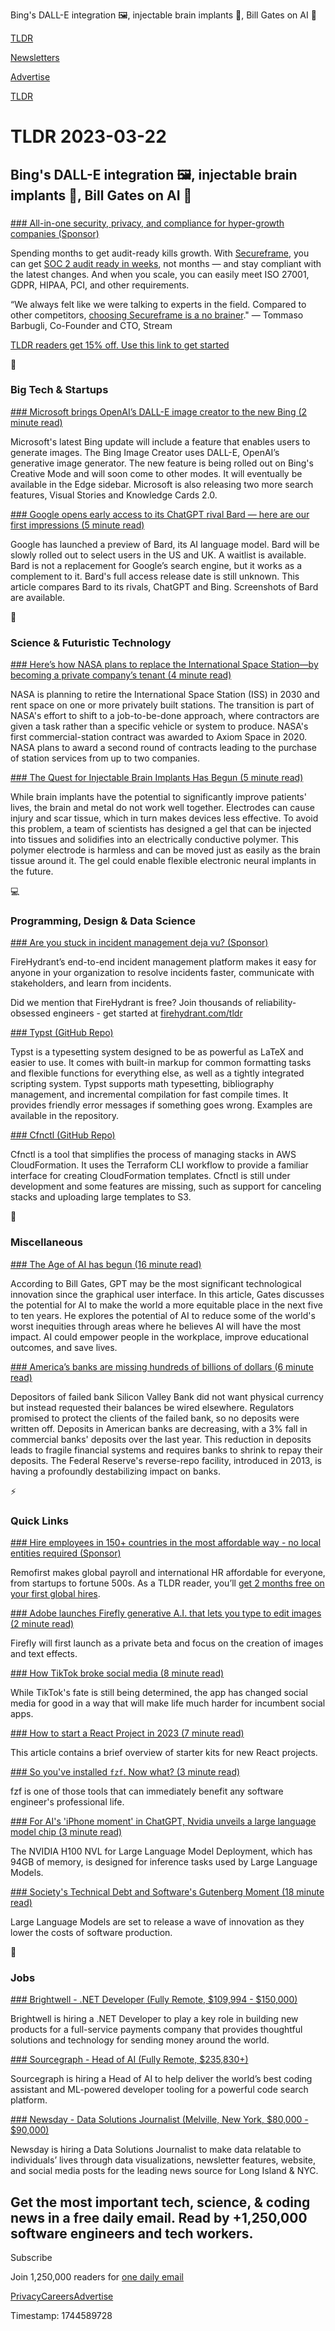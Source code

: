 Bing's DALL-E integration 🖼️, injectable brain implants 🧠, Bill Gates on AI 🤖

[TLDR](/)

[Newsletters](/newsletters)

[Advertise](https://advertise.tldr.tech/)

[TLDR](/)

# TLDR 2023-03-22

## Bing's DALL-E integration 🖼️, injectable brain implants 🧠, Bill Gates on AI 🤖

### 

[### All-in-one security, privacy, and compliance for hyper-growth companies (Sponsor)](https://secureframe.com/request-demo?utm_source=partner&amp;utm_medium=newsletter&amp;utm_campaign=030223-tldrtech)

Spending months to get audit-ready kills growth. With [Secureframe](https://secureframe.com/request-demo?utm_source=partner&utm_medium=newsletter&utm_campaign=030223-tldrtech), you can get [SOC 2 audit ready in weeks](https://secureframe.com/request-demo?utm_source=partner&utm_medium=newsletter&utm_campaign=030223-tldrtech), not months — and stay compliant with the latest changes. And when you scale, you can easily meet ISO 27001, GDPR, HIPAA, PCI, and other requirements.

“We always felt like we were talking to experts in the field. Compared to other competitors, [choosing Secureframe is a no brainer](https://secureframe.com/request-demo?utm_source=partner&utm_medium=newsletter&utm_campaign=030223-tldrtech)." — Tommaso Barbugli, Co-Founder and CTO, Stream

[TLDR readers get 15% off. Use this link to get started](https://secureframe.com/request-demo?utm_source=partner&utm_medium=newsletter&utm_campaign=030223-tldrtech)

📱

### Big Tech & Startups

[### Microsoft brings OpenAI’s DALL-E image creator to the new Bing (2 minute read)](https://techcrunch.com/2023/03/21/microsoft-brings-openais-dall-e-image-creator-to-the-new-bing/?utm_source=tldrnewsletter)

Microsoft's latest Bing update will include a feature that enables users to generate images. The Bing Image Creator uses DALL-E, OpenAI’s generative image generator. The new feature is being rolled out on Bing's Creative Mode and will soon come to other modes. It will eventually be available in the Edge sidebar. Microsoft is also releasing two more search features, Visual Stories and Knowledge Cards 2.0.

[### Google opens early access to its ChatGPT rival Bard — here are our first impressions (5 minute read)](https://www.theverge.com/2023/3/21/23649794/google-chatgpt-rival-bard-ai-chatbot-access-hands-on?utm_source=tldrnewsletter)

Google has launched a preview of Bard, its AI language model. Bard will be slowly rolled out to select users in the US and UK. A waitlist is available. Bard is not a replacement for Google’s search engine, but it works as a complement to it. Bard's full access release date is still unknown. This article compares Bard to its rivals, ChatGPT and Bing. Screenshots of Bard are available.

🚀

### Science & Futuristic Technology

[### Here’s how NASA plans to replace the International Space Station—by becoming a private company’s tenant (4 minute read)](https://www.fastcompany.com/90867049/heres-how-nasa-plans-to-replace-the-international-space-station-by-starting-a-bidding-war-between-contractors?utm_source=tldrnewsletter)

NASA is planning to retire the International Space Station (ISS) in 2030 and rent space on one or more privately built stations. The transition is part of NASA's effort to shift to a job-to-be-done approach, where contractors are given a task rather than a specific vehicle or system to produce. NASA's first commercial-station contract was awarded to Axiom Space in 2020. NASA plans to award a second round of contracts leading to the purchase of station services from up to two companies.

[### The Quest for Injectable Brain Implants Has Begun (5 minute read)](https://archive.ph/j46OT?utm_source=tldrnewsletter)

While brain implants have the potential to significantly improve patients' lives, the brain and metal do not work well together. Electrodes can cause injury and scar tissue, which in turn makes devices less effective. To avoid this problem, a team of scientists has designed a gel that can be injected into tissues and solidifies into an electrically conductive polymer. This polymer electrode is harmless and can be moved just as easily as the brain tissue around it. The gel could enable flexible electronic neural implants in the future.

💻

### Programming, Design & Data Science

[### Are you stuck in incident management deja vu? (Sponsor)](http://firehydrant.com/tldr)

FireHydrant’s end-to-end incident management platform makes it easy for anyone in your organization to resolve incidents faster, communicate with stakeholders, and learn from incidents.

Did we mention that FireHydrant is free? Join thousands of reliability-obsessed engineers - get started at [firehydrant.com/tldr](http://firehydrant.com/tldr)

[### Typst (GitHub Repo)](https://github.com/typst/typst?utm_source=tldrnewsletter)

Typst is a typesetting system designed to be as powerful as LaTeX and easier to use. It comes with built-in markup for common formatting tasks and flexible functions for everything else, as well as a tightly integrated scripting system. Typst supports math typesetting, bibliography management, and incremental compilation for fast compile times. It provides friendly error messages if something goes wrong. Examples are available in the repository.

[### Cfnctl (GitHub Repo)](https://github.com/rogerwelin/cfnctl?utm_source=tldrnewsletter)

Cfnctl is a tool that simplifies the process of managing stacks in AWS CloudFormation. It uses the Terraform CLI workflow to provide a familiar interface for creating CloudFormation templates. Cfnctl is still under development and some features are missing, such as support for canceling stacks and uploading large templates to S3.

🎁

### Miscellaneous

[### The Age of AI has begun (16 minute read)](https://www.gatesnotes.com/The-Age-of-AI-Has-Begun?utm_source=tldrnewsletter)

According to Bill Gates, GPT may be the most significant technological innovation since the graphical user interface. In this article, Gates discusses the potential for AI to make the world a more equitable place in the next five to ten years. He explores the potential of AI to reduce some of the world's worst inequities through areas where he believes AI will have the most impact. AI could empower people in the workplace, improve educational outcomes, and save lives.

[### America’s banks are missing hundreds of billions of dollars (6 minute read)](https://archive.ph/SGBnK#selection-633.27-633.59?utm_source=tldrnewsletter)

Depositors of failed bank Silicon Valley Bank did not want physical currency but instead requested their balances be wired elsewhere. Regulators promised to protect the clients of the failed bank, so no deposits were written off. Deposits in American banks are decreasing, with a 3% fall in commercial banks' deposits over the last year. This reduction in deposits leads to fragile financial systems and requires banks to shrink to repay their deposits. The Federal Reserve's reverse-repo facility, introduced in 2013, is having a profoundly destabilizing impact on banks.

⚡

### Quick Links

[### Hire employees in 150+ countries in the most affordable way - no local entities required (Sponsor)](https://www.remofirst.com/request-a-demo-tldr?utm_source=newsletter&amp;utm_medium=tldr&amp;utm_campaign=mar_2023)

Remofirst makes global payroll and international HR affordable for everyone, from startups to fortune 500s. As a TLDR reader, you’ll [get 2 months free on your first global hires](https://www.remofirst.com/request-a-demo-tldr?utm_source=newsletter&utm_medium=tldr&utm_campaign=mar_2023).

[### Adobe launches Firefly generative A.I. that lets you type to edit images (2 minute read)](https://www.cnbc.com/2023/03/21/adobe-firefly-generative-ai-lets-you-type-to-edit-images.html?utm_source=tldrnewsletter)

Firefly will first launch as a private beta and focus on the creation of images and text effects.

[### How TikTok broke social media (8 minute read)](https://archive.ph/BDnUq?utm_source=tldrnewsletter)

While TikTok's fate is still being determined, the app has changed social media for good in a way that will make life much harder for incumbent social apps.

[### How to start a React Project in 2023 (7 minute read)](https://www.robinwieruch.de/react-starter/?utm_source=tldrnewsletter)

This article contains a brief overview of starter kits for new React projects.

[### So you've installed `fzf`. Now what? (3 minute read)](https://andrew-quinn.me/fzf/?utm_source=tldrnewsletter)

fzf is one of those tools that can immediately benefit any software engineer's professional life.

[### For AI's 'iPhone moment' in ChatGPT, Nvidia unveils a large language model chip (3 minute read)](https://www.zdnet.com/article/for-ais-iphone-moment-in-chatgpt-nvidia-unveils-a-large-language-model-chip/?utm_source=tldrnewsletter)

The NVIDIA H100 NVL for Large Language Model Deployment, which has 94GB of memory, is designed for inference tasks used by Large Language Models.

[### Society's Technical Debt and Software's Gutenberg Moment (18 minute read)](https://skventures.substack.com/p/societys-technical-debt-and-softwares?utm_source=tldrnewsletter)

Large Language Models are set to release a wave of innovation as they lower the costs of software production.

💼

### Jobs

[### Brightwell - .NET Developer (Fully Remote, $109,994 - $150,000)](https://tldr.tech/jobs/.net-developer/429)

Brightwell is hiring a .NET Developer to play a key role in building new products for a full-service payments company that provides thoughtful solutions and technology for sending money around the world.

[### Sourcegraph - Head of AI (Fully Remote, $235,830+)](https://tldr.tech/jobs/head-of-ai/407)

Sourcegraph is hiring a Head of AI to help deliver the world’s best coding assistant and ML-powered developer tooling for a powerful code search platform.

[### Newsday - Data Solutions Journalist (Melville, New York, $80,000 - $90,000)](https://tldr.tech/jobs/data-solutions-journalist/423)

Newsday is hiring a Data Solutions Journalist to make data relatable to individuals’ lives through data visualizations, newsletter features, website, and social media posts for the leading news source for Long Island & NYC.

## Get the most important tech, science, & coding news in a free daily email. Read by +1,250,000 software engineers and tech workers.

Subscribe

Join 1,250,000 readers for [one daily email](/api/latest/tech)

[Privacy](/privacy)[Careers](https://jobs.ashbyhq.com/tldr.tech)[Advertise](/tech/advertise)

Timestamp: 1744589728